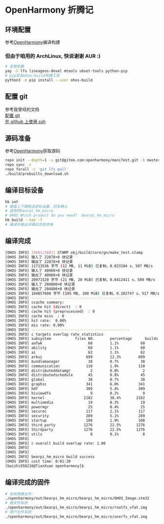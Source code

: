 # OpenHarmony 折腾记

## 环境配置

参考[OpenHarmony](https://docs.openharmony.cn/pages/v3.1/zh-cn/device-dev/subsystems/subsys-build-standard-large.md)编译构建

### 但由于咱用的 ArchLinux, 快说<span style={{fontSize:60}}>谢谢 AUR</span> :)

```bash
# 安装依赖
yay -S lfs lineageos-devel mtools uboot-tools python-pip
# pip安装ohos-build构建工具
python3 -m pip install --user ohos-build
```

## 配置 git

参考我曾经的文档  
[配置 git](https://baizhi958216.github.io/docs/github%E5%85%A5%E9%97%A8#%E9%85%8D%E7%BD%AEgit)  
[在 github 上使用 ssh](https://baizhi958216.github.io/docs/%E5%9C%A8github%E4%B8%8A%E4%BD%BF%E7%94%A8ssh)

## 源码准备

参考[OpenHarmony](https://docs.openharmony.cn/pages/v3.1/zh-cn/device-dev/get-code/sourcecode-acquire.md/)获取源码

```bash
repo init --depth=1 -u git@gitee.com:openharmony/manifest.git -b master --no-repo-verify
repo sync -c
repo forall -c 'git lfs pull'
./build/prebuilts_download.sh
```

## 编译目标设备

```bash
hb set
# 键盘上下键挑选目标设备，回车确认
# 我用的bearpi_hm_micro
# OHOS Which product do you need?  bearpi_hm_micro
hb build --tee -f
# 编译并输出详细日志到终端
```

## 编译完成

```bash
[OHOS INFO] [5601/5601] STAMP obj/build/core/gn/make_test.stamp
[OHOS INFO] 输入了 22878+0 块记录
[OHOS INFO] 输出了 22878+0 块记录
[OHOS INFO] 11713536 字节 (12 MB, 11 MiB) 已复制，0.023104 s，507 MB/s
[OHOS INFO] 输入了 40960+0 块记录
[OHOS INFO] 输出了 40960+0 块记录
[OHOS INFO] 20971520 字节 (21 MB, 20 MiB) 已复制，0.0412411 s，509 MB/s
[OHOS INFO] 输入了 204800+0 块记录
[OHOS INFO] 输出了 204800+0 块记录
[OHOS INFO] 104857600 字节 (105 MB, 100 MiB) 已复制，0.202747 s，517 MB/s
[OHOS INFO] ---------------------------------------------
[OHOS INFO] ccache summary:
[OHOS INFO] cache hit (direct)  : 0
[OHOS INFO] cache hit (preprocessed)  : 0
[OHOS INFO] cache miss  : 0
[OHOS INFO] hit rate:  0.00%
[OHOS INFO] mis rate: 0.00%
[OHOS INFO] ---------------------------------------------
[OHOS INFO] c targets overlap rate statistics
[OHOS INFO] subsystem           files NO.       percentage      builds NO.      percentage      overlap rate
[OHOS INFO] aafwk                     60        1.1%          60        1.1%    1.00
[OHOS INFO] ability                   60        1.1%          60        1.1%    1.00
[OHOS INFO] ai                        62        1.1%          62        1.1%    1.00
[OHOS INFO] arkui                    699        12.3%        699        12.3%   1.00
[OHOS INFO] bundlemanager             38        0.7%          38        0.7%    1.00
[OHOS INFO] communication            110        1.9%         110        1.9%    1.00
[OHOS INFO] distributeddatamgr         2        0.0%           2        0.0%    1.00
[OHOS INFO] distributedschedule       45        0.8%          45        0.8%    1.00
[OHOS INFO] global                    38        0.7%          38        0.7%    1.00
[OHOS INFO] graphic                  341        6.0%         341        6.0%    1.00
[OHOS INFO] hdf                      309        5.4%         309        5.4%    1.00
[OHOS INFO] hiviewdfx                  9        0.2%           9        0.2%    1.00
[OHOS INFO] kernel                  2182        38.4%       2182        38.4%   1.00
[OHOS INFO] multimedia                19        0.3%          19        0.3%    1.00
[OHOS INFO] powermgr                  25        0.4%          25        0.4%    1.00
[OHOS INFO] securec                  117        2.1%         117        2.1%    1.00
[OHOS INFO] security                 289        5.1%         289        5.1%    1.00
[OHOS INFO] startup                  108        1.9%         108        1.9%    1.00
[OHOS INFO] third_party             1276        22.5%       1276        22.5%   1.00
[OHOS INFO] thirdparty              1276        22.5%       1276        22.5%   1.00
[OHOS INFO] utils                      8        0.1%           8        0.1%    1.00
[OHOS INFO]
[OHOS INFO] c overall build overlap rate: 1.00
[OHOS INFO]
[OHOS INFO]
[OHOS INFO] bearpi_hm_micro build success
[OHOS INFO] cost time: 0:01:20
[baizhi958216@TianXuan openharmony]$

```

## 编译完成的固件

```bash
# 系统镜像文件:
./openharmony/out/bearpi_hm_micro/bearpi_hm_micro/OHOS_Image.stm32
# 根文件系统
./openharmony/out/bearpi_hm_micro/bearpi_hm_micro/rootfs_vfat.img
# 用户文件系统
./openharmony/out/bearpi_hm_micro/bearpi_hm_micro/userfs_vfat.img
```
